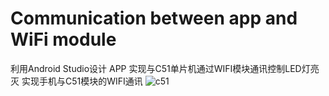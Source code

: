 # Communication between app and WiFi module
利用Android Studio设计 APP 
实现与C51单片机通过WIFI模块通讯控制LED灯亮灭
实现手机与C51模块的WIFI通讯
![c51](https://user-images.githubusercontent.com/102004841/168117347-04a09f5c-612c-443d-a7f7-12041dd9a91a.gif)
